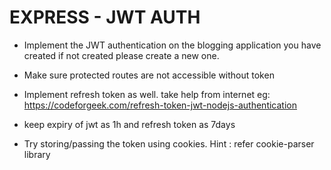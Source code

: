 # EXPRESS - JWT AUTH

- Implement the JWT authentication on the blogging application you have created if not created please create a new one.

- Make sure protected routes are not accessible without token

- Implement refresh token as well. take help from internet eg: https://codeforgeek.com/refresh-token-jwt-nodejs-authentication

- keep expiry of jwt as 1h and refresh token as 7days

- Try storing/passing the token using cookies. Hint : refer cookie-parser library
